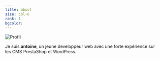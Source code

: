 ```yaml
---
title: about
size: col-6
rank: 1
bgcolor:
---
```


![Profil](https://media-exp1.licdn.com/dms/image/D4E35AQHuLvqN_1h7eg/profile-framedphoto-shrink_200_200/0/1639748640746?e=1642179600&v=beta&t=47q116rAQhBb_9HJxNlPAhoZiCLCkeRZCP-wxTL7C_Q)

Je suis **antoine**, un jeune developpeur web avec une forte expérience sur les CMS PrestaShop et WordPress. 

